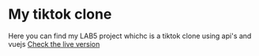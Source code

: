 # My tiktok clone

Here you can find my LAB5 project whichc is a tiktok clone using api's and vuejs
[Check the live version](https://v3.vuejs.org/api/sfc-script-setup.html#sfc-script-setup) 
